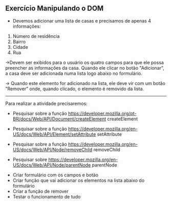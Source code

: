 ## Exercício Manipulando o DOM

* Devemos adicionar uma lista de casas e precisamos de apenas 4 informações:
<ol>
    <li>Número de residência
    <li>Bairro
    <li>Cidade
    <li>Rua
</ol>

->Devem ser exibidos para o usuário os quatro campos para que ele possa preencher as informações da casa.
Quando ele clicar no botão "Adicionar", a casa deve ser adicionada numa lista logo abaixo no formulário. 

-> Quando este elemento for adicionado  na lista, ele deve vir com um botão "Remover" onde, quando clicado, o elemento é removido da lista. 

-----------------------------------------------------------------------------------------------------------------

Para realizar a atividade precisaremos:

* Pesquisar sobre a função <https://developer.mozilla.org/pt-BR/docs/Web/API/Document/createElement> createElement 

* Pesquisar sobre a função <https://developer.mozilla.org/en-US/docs/Web/API/Element/setAttribute> setAttribute

* Pesquisar sobre a função <https://developer.mozilla.org/en-US/docs/Web/API/Node/removeChild> removeChild

* Pesquisar sobre <https://developer.mozilla.org/en-US/docs/Web/API/Node/parentNode> parentNode


<ul>
    <li>Criar formulário com os campos e botão
    <li>Criar função que vai adicionar os elementos na lista abaixo do formulário 
    <li>Criar a função de remover
    <li>Testar o funcionamento de tudo
</ul>